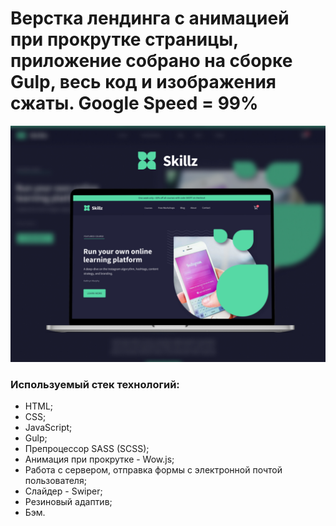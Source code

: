 # Верстка лендинга с анимацией при прокрутке страницы, приложение собрано на сборке Gulp, весь код и изображения сжаты. Google Speed = 99%

![](./src/assets/preview.jpg)

### Используемый стек технологий:

- HTML;
- CSS;
- JavaScript;
- Gulp;
- Препроцессор SASS (SCSS);
- Анимация при прокрутке - Wow.js;
- Работа с сервером, отправка формы с электронной почтой пользователя;
- Слайдер - Swiper;
- Резиновый адаптив;
- Бэм.


